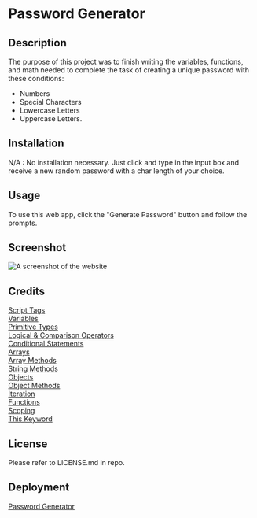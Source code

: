 # Password Generator

## Description
The purpose of this project was to finish writing the variables, functions, and math needed to complete the task of creating a unique password with these conditions:
- Numbers
- Special Characters
- Lowercase Letters
- Uppercase Letters.

## Installation
N/A : No installation necessary. Just click and type in the input box and receive a new random password with a char length of your choice.

## Usage
To use this web app, click the "Generate Password" button and follow the prompts.

## Screenshot
![A screenshot of the website](./assets/img/03-javascript-homework-demo.png)

## Credits
[Script Tags](https://developer.mozilla.org/en-US/docs/Web/HTML/Element/script)
<br>
[Variables](https://developer.mozilla.org/en-US/docs/Web/JavaScript/Reference/Statements/var)
<br>
[Primitive Types](https://developer.mozilla.org/en-US/docs/Glossary/Primitive)
<br>
[Logical & Comparison Operators](https://developer.mozilla.org/en-US/docs/Web/JavaScript/Guide/Expressions_and_Operators)
<br>
[Conditional Statements](https://developer.mozilla.org/en-US/docs/Web/JavaScript/Reference/Statements/if...else)
<br>
[Arrays](https://developer.mozilla.org/en-US/docs/Web/JavaScript/Reference/Global_Objects/Array)
<br>
[Array Methods](https://developer.mozilla.org/en-US/docs/Web/JavaScript/Reference/Global_Objects/Array#instance_methods)
<br>
[String Methods](https://developer.mozilla.org/en-US/docs/Web/JavaScript/Reference/Global_Objects/String#instance_methods)
<br>
[Objects](https://developer.mozilla.org/en-US/docs/Web/JavaScript/Reference/Global_Objects/Object)
<br>
[Object Methods](https://developer.mozilla.org/en-US/docs/Web/JavaScript/Guide/Working_with_Objects#defining_methods)
<br>
[Iteration](https://developer.mozilla.org/en-US/docs/Web/JavaScript/Guide/Loops_and_iteration)
<br>
[Functions](https://developer.mozilla.org/en-US/docs/Web/JavaScript/Guide/Functions)
<br>
[Scoping](https://developer.mozilla.org/en-US/docs/Web/JavaScript/Guide/Grammar_and_types#variable_scope)
<br>
[This Keyword](https://developer.mozilla.org/en-US/docs/Web/JavaScript/Reference/Operators/this)
<br>

## License
Please refer to LICENSE.md in repo.

## Deployment
[Password Generator](https://davidmichaelmackey.github.io/password-generator/)
